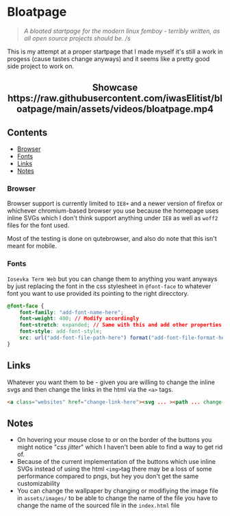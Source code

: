 # Bloatpage

> _A bloated startpage for the modern linux femboy - terribly written, as all open source projects should be. /s_

This is my attempt at a proper startpage that I made myself it's still a work in progess (cause tastes change anyways) and it seems like a pretty good side project to work on.

<h2 align="center">
Showcase
 https://raw.githubusercontent.com/iwasElitist/bloatpage/main/assets/videos/bloatpage.mp4
</h2>

## Contents

- [Browser](#browser)
- [Fonts](#fonts)
- [Links](#links)
- [Notes](#notes)

### Browser

Browser support is currently limited to `IE8+` and a newer version of firefox or whichever chromium-based browser you use because the homepage uses inline SVGs which I don't think support anything under `IE8` as well as `woff2` files for the font used.

Most of the testing is done on qutebrowser, and also do note that this isn't meant for mobile.

### Fonts

`Iosevka Term Web` but you can change them to anything you want anyways by just replacing the font in the css stylesheet in `@font-face` to whatever font you want to use provided its pointing to the right direcctory.

```css
@font-face {
    font-family: "add-font-name-here";
    font-weight: 400; // Modify accordingly
    font-stretch: expanded; // Same with this and add other properties if need be
    font-style: add-font-style;
    src: url("add-font-file-path-here") format("add-font-file-format-here");
}
```

## Links

Whatever you want them to be - given you are willing to change the inline svgs and then change the links in the html via the `<a>` tags.

```html
<a class="websites" href="change-link-here"><svg ... ><path ... change-paths-here ... ></svg></a>
```

## Notes

- On hovering your mouse close to or on the border of the buttons you might notice "_css jitter_" which I haven't been able to find a way to get rid of.
- Because of the current implementation of the buttons which use inline SVGs instead of using the html `<img>`tag there may be a loss of some performance compared to pngs, but hey you don't get the same customizability
- You can change the wallpaper by changing or modifiying the image file in `assets/images/` to be able to change the name of the file you have to change the name of the sourced file in the `index.html` file
